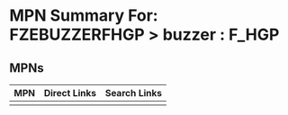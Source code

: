 



# MPN Summary For: FZEBUZZERFHGP > buzzer : F_HGP

## MPNs
  

|MPN|Direct Links|Search Links|
| :--- | :--- | :--- |
||||
